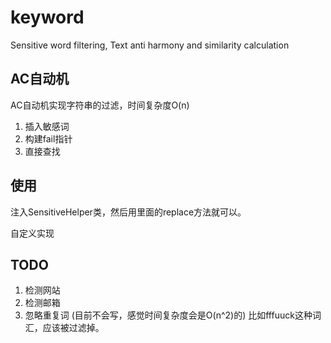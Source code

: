 # keyword
Sensitive word filtering, Text anti harmony and similarity calculation


## AC自动机
AC自动机实现字符串的过滤，时间复杂度O(n)
1. 插入敏感词
2. 构建fail指针
3. 直接查找


## 使用
注入SensitiveHelper类，然后用里面的replace方法就可以。

自定义实现


## TODO
1. 检测网站
2. 检测邮箱
3. 忽略重复词 (目前不会写，感觉时间复杂度会是O(n^2)的)
比如fffuuck这种词汇，应该被过滤掉。
